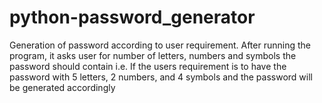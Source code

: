# python-password_generator
Generation of password according to user requirement. After running the program, it asks user for number of letters, numbers and symbols the password should contain 
i.e. If the users requirement is to have the password with 5 letters, 2 numbers, and 4 symbols and the password will be generated accordingly
